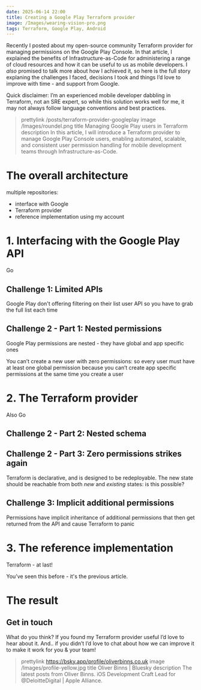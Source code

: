 ```yaml
---
date: 2025-06-14 22:00
title: Creating a Google Play Terraform provider
image: /Images/wearing-vision-pro.png
tags: Terraform, Google Play, Android
---
```


Recently I posted about my open-source community Terraform provider for managing permissions on the Google Play Console.
In that article, I explained the benefits of Infrastructure-as-Code for administering a range of cloud resources and how it can be useful to us as mobile developers.
I *also* promised to talk more about how I achieved it, so here is the full story explaning the challenges I faced, decisions I took and things I’d love to improve with time - and support from Google.

Quick disclaimer: I’m an experienced mobile developer dabbling in Terraform, not an SRE expert, so while this solution works well for me, it may not always follow language conventions and best practices.

> prettylink /posts/terraform-provider-googleplay
> image /Images/roundel.png
> title Managing Google Play users in Terraform
> description In this article, I will introduce a Terraform provider to manage Google Play Console users, enabling automated, scalable, and consistent user permission handling for mobile development teams through Infrastructure-as-Code.

# The overall architecture

multiple repositories:
- interface with Google
- Terraform provider
- reference implementation using my account

# 1. Interfacing with the Google Play API

Go

## Challenge 1: Limited APIs

Google Play don't offering filtering on their list user API so you have to grab the full list each time

## Challenge 2 - Part 1: Nested permissions

Google Play permissions are nested - they have global and app specific ones

You can’t create a new user with zero permissions: so every user must have at least one global permission because you can’t create app specific permissions at the same time you create a user


# 2. The Terraform provider

Also Go

## Challenge 2 - Part 2: Nested schema

## Challenge 2 - Part 3: Zero permissions strikes again

Terraform is declarative, and is designed to be redeployable.
The new state should be reachable from both _new_ and _existing_ states: is this possible?

## Challenge 3: Implicit additional permissions

Permissions have implicit inheritance of additional permissions that then get returned from the API and cause Terraform to panic

# 3. The reference implementation

Terraform - at last!

You’ve seen this before - it's the previous article.


# The result

## Get in touch

What do you think? If you found my Terraform provider useful I’d love to hear about it.
And.. if you didn’t I’d love to chat about how we can improve it to make it work for you & your team!

> prettylink https://bsky.app/profile/oliverbinns.co.uk
> image /Images/profile-yellow.jpg
> title Oliver Binns | Bluesky
> description The latest posts from Oliver Binns. iOS Development Craft Lead for @DeloitteDigital | Apple Alliance.
